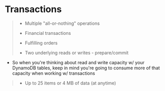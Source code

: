 # Transactions

> * Multiple "all-or-nothing" operations
>
> * Financial transactions
>
> * Fulfilling orders
>
> * Two underlying reads or writes - prepare/commit

* So when you're thinking about read and write capacity w/ your DynamoDB tables, keep in mind you're going to consume more of that capacity when working w/ transactions

> * Up to 25 items or 4 MB of data (at anytime)

